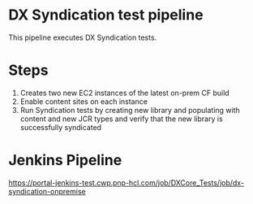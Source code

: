 # DX Syndication test pipeline

This pipeline executes DX Syndication tests.

# Steps

1. Creates two new EC2 instances of the latest on-prem CF build
2. Enable content sites on each instance
3. Run Syndication tests by creating new library and populating with content and new JCR types and verify that the new library is successfully syndicated

# Jenkins Pipeline

https://portal-jenkins-test.cwp.pnp-hcl.com/job/DXCore_Tests/job/dx-syndication-onpremise